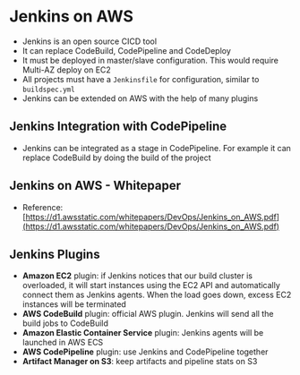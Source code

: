 # Jenkins on AWS

- Jenkins is an open source CICD tool
- It can replace CodeBuild, CodePipeline and CodeDeploy
- It must be deployed in master/slave configuration. This would require Multi-AZ deploy on EC2
- All projects must have a `Jenkinsfile` for configuration, similar to `buildspec.yml`
- Jenkins can be extended on AWS with the help of many plugins

## Jenkins Integration with CodePipeline

- Jenkins can be integrated as a stage in CodePipeline. For example it can replace CodeBuild by doing the build of the project

## Jenkins on AWS - Whitepaper

- Reference: [https://d1.awsstatic.com/whitepapers/DevOps/Jenkins_on_AWS.pdf](https://d1.awsstatic.com/whitepapers/DevOps/Jenkins_on_AWS.pdf)

## Jenkins Plugins

- **Amazon EC2** plugin: if Jenkins notices that our build cluster is overloaded, it will start instances using the EC2 API and automatically connect them as Jenkins agents. When the load goes down, excess EC2 instances will be terminated
- **AWS CodeBuild** plugin: official AWS plugin. Jenkins will send all the build jobs to CodeBuild
- **Amazon Elastic Container Service** plugin: Jenkins agents will be launched in AWS ECS
- **AWS CodePipeline** plugin: use Jenkins and CodePipeline together
- **Artifact Manager on S3**: keep artifacts and pipeline stats on S3
